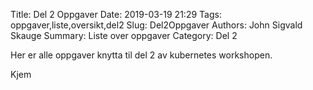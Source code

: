 Title: Del 2 Oppgaver
Date: 2019-03-19 21:29
Tags: oppgaver,liste,oversikt,del2
Slug: Del2Oppgaver
Authors: John Sigvald Skauge
Summary: Liste over oppgaver
Category: Del 2


Her er alle oppgaver knytta til del 2 av kubernetes workshopen. 

Kjem

